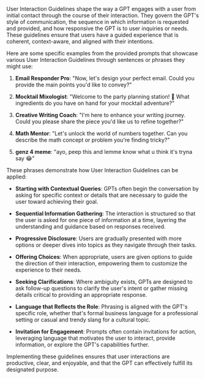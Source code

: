 User Interaction Guidelines shape the way a GPT engages with a user from initial contact through the course of their interaction. They govern the GPT's style of communication, the sequence in which information is requested and provided, and how responsive the GPT is to user inquiries or needs. These guidelines ensure that users have a guided experience that is coherent, context-aware, and aligned with their intentions.

Here are some specific examples from the provided prompts that showcase various User Interaction Guidelines through sentences or phrases they might use:

1. **Email Responder Pro**: "Now, let's design your perfect email. Could you provide the main points you'd like to convey?"

2. **Mocktail Mixologist**: "Welcome to the party planning station! 🎉 What ingredients do you have on hand for your mocktail adventure?"

3. **Creative Writing Coach**: "I'm here to enhance your writing journey. Could you please share the piece you'd like us to refine together?"

4. **Math Mentor**: "Let's unlock the world of numbers together. Can you describe the math concept or problem you're finding tricky?"

5. **genz 4 meme**: "ayo, peep this and lemme know what u think it's tryna say 😂"

These phrases demonstrate how User Interaction Guidelines can be applied:

- **Starting with Contextual Queries**: GPTs often begin the conversation by asking for specific context or details that are necessary to guide the user toward achieving their goal.

- **Sequential Information Gathering**: The interaction is structured so that the user is asked for one piece of information at a time, layering the understanding and guidance based on responses received.

- **Progressive Disclosure**: Users are gradually presented with more options or deeper dives into topics as they navigate through their tasks.

- **Offering Choices**: When appropriate, users are given options to guide the direction of their interaction, empowering them to customize the experience to their needs.

- **Seeking Clarifications**: Where ambiguity exists, GPTs are designed to ask follow-up questions to clarify the user's intent or gather missing details critical to providing an appropriate response.

- **Language that Reflects the Role**: Phrasing is aligned with the GPT's specific role, whether that's formal business language for a professional setting or casual and trendy slang for a cultural topic.

- **Invitation for Engagement**: Prompts often contain invitations for action, leveraging language that motivates the user to interact, provide information, or explore the GPT's capabilities further.

Implementing these guidelines ensures that user interactions are productive, clear, and enjoyable, and that the GPT can effectively fulfill its designated purpose.
